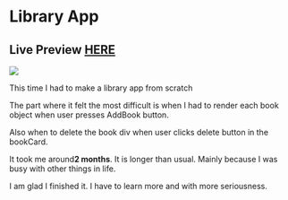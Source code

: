 # Library App
## Live Preview <a href="https://afnsami.github.io/library_app">HERE</a>

<img src="images/preview.png">

<p>This time I had to make a library app from scratch</p>
<p>The part where it felt the most difficult  is when I had to render each book object when user presses AddBook button.

Also when to delete the book div when user clicks delete button in the bookCard.</p>

<p>It took me around<b>2 months</b>. It is longer than usual. Mainly because I was busy with other things in life.</p>

<p>I am glad I finished it. I have to learn more and with more seriousness.</p>
